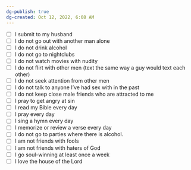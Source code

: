 ```yaml
---
dg-publish: true
dg-created: Oct 12, 2022, 6:08 AM
---
```


- [ ] I submit to my husband
- [ ] I do not go out with another man alone
- [ ] I do not drink alcohol
- [ ] I do not go to nightclubs
- [ ] I do not watch movies with nudity
- [ ] I do not flirt with other men (text the same way a guy would text each other)
- [ ] I do not seek attention from other men
- [ ] I do not talk to anyone I’ve had sex with in the past
- [ ] I do not keep close male friends who are attracted to me
- [ ] I pray to get angry at sin
- [ ] I read my Bible every day
- [ ] I pray every day
- [ ] I sing a hymn every day
- [ ] I memorize or review a verse every day
- [ ] I do not go to parties where there is alcohol.
- [ ] I am not friends with fools
- [ ] I am not friends with haters of God
- [ ] I go soul-winning at least once a week
- [ ] I love the house of the Lord